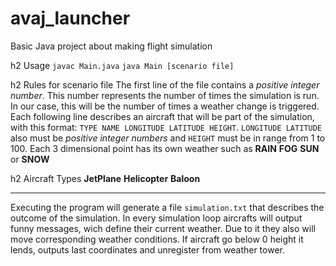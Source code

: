 # avaj_launcher
Basic Java project about making flight simulation

h2 Usage
```javac Main.java```
```java Main [scenario file]```

h2 Rules for scenario file
The first line of the file contains a *positive integer number*. This number represents the
number of times the simulation is run. In our case, this will be the number of times a
weather change is triggered.
Each following line describes an aircraft that will be part of the simulation, with this
format: ```TYPE NAME LONGITUDE LATITUDE HEIGHT```.
```LONGITUDE LATITUDE``` also must be *positive integer numbers* and ```HEIGHT``` must be in range from 1 to 100.
Each 3 dimensional point has its own weather such as **RAIN** **FOG** **SUN** or **SNOW**

h2 Aircraft Types
**JetPlane**
**Helicopter**
**Baloon**

<hr>

Executing the program will generate a file ```simulation.txt``` that describes the outcome
of the simulation. In every simulation loop aircrafts will output funny messages, wich define their current weather. Due to it they also will move corresponding weather conditions. If aircraft go below 0 height it lends, outputs last coordinates and unregister from weather tower.